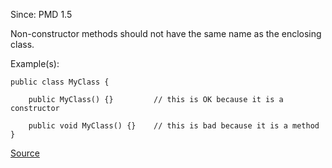 Since: PMD 1.5

Non-constructor methods should not have the same name as the enclosing class.

Example(s):
```
public class MyClass {

	public MyClass() {}			// this is OK because it is a constructor
	
	public void MyClass() {}	// this is bad because it is a method
}
```

[Source](https://pmd.github.io/pmd-5.5.4/pmd-java/rules/java/naming.html#MethodWithSameNameAsEnclosingClass)
